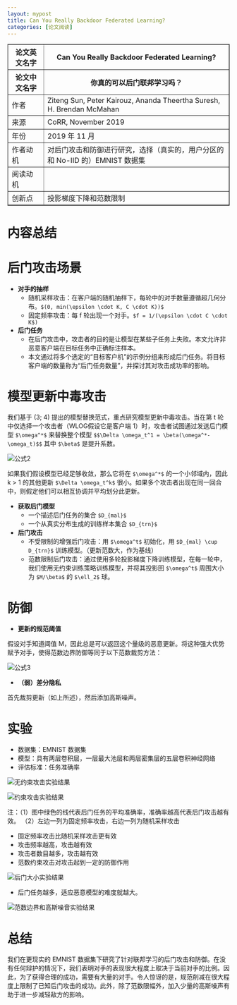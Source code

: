 ```yaml
---
layout: mypost
title: Can You Really Backdoor Federated Learning?
categories: [论文阅读]
---
```


<table border="1">
    <tr>
        <th>论文英文名字</th>
        <th>Can You Really Backdoor Federated Learning?</th>
    </tr>
    <tr>
        <th>论文中文名字</th>
        <th>你真的可以后门联邦学习吗？</th>
    </tr>
    <tr>
        <td>作者</td>
        <td>Ziteng Sun, Peter Kairouz, Ananda Theertha Suresh, H. Brendan McMahan</td>
    </tr>
    <tr>
        <td>来源</td>
        <td>CoRR, November 2019</td>
    </tr>
    <tr>
        <td>年份</td>
        <td>2019 年 11 月</td>
    </tr>
    <tr>
        <td>作者动机</td>
        <td>对后门攻击和防御进行研究，选择（真实的，用户分区的和 No-IID 的）EMNIST 数据集</td>
    </tr>
    <tr>
        <td>阅读动机</td>
        <td></td>
    </tr>
    <tr>
        <td>创新点</td>
        <td>投影梯度下降和范数限制</td>
    </tr>
</table>

# 内容总结  

# 后门攻击场景

+ **对手的抽样**
  + 随机采样攻击：在客户端的随机抽样下，每轮中的对手数量遵循超几何分布。`$(0, min(\epsilon \cdot K, C \cdot K))$`
  + 固定频率攻击：每 f 轮出现一个对手。`$f = 1/(\epsilon \cdot C \cdot K$)`
+ **后门任务**
  + 在后门攻击中，攻击者的目的是让模型在某些子任务上失败。本文允许非恶意客户端在目标任务中正确标注样本。
  + 本文通过将多个选定的“目标客户机”的示例分组来形成后门任务。将目标客户端的数量称为“后门任务数量”，并探讨其对攻击成功率的影响。

# 模型更新中毒攻击

我们基于 (3; 4) 提出的模型替换范式，重点研究模型更新中毒攻击。当在第 t 轮中仅选择一个攻击者（WLOG假设它是客户端 1）时，攻击者试图通过发送后门模型 `$\omega^*$` 来替换整个模型
`$$\Delta \omega_t^1 = \beta(\omega^*-\omega_t)$$`
其中 `$\beta$` 是提升系数。

![公式2](公式2.png)

如果我们假设模型已经足够收敛，那么它将在 `$\omega^*$` 的一个小邻域内，因此 k > 1 的其他更新 `$\Delta \omega_t^k$` 很小。如果多个攻击者出现在同一回合中，则假定他们可以相互协调并平均划分此更新。

+ **获取后门模型**
  + 一个描述后门任务的集合 `$D_{mal}$`
  + 一个从真实分布生成的训练样本集合 `$D_{trn}$`
+ **后门攻击**
  + 不受限制的增强后门攻击：用 `$\omega^t$` 初始化，用 `$D_{mal} \cup D_{trn}$` 训练模型。（更新范数大，作为基线）
  + 范数限制后门攻击：通过使用多轮投影梯度下降训练模型，在每一轮中，我们使用无约束训练策略训练模型，并将其投影回 `$\omega^t$` 周围大小为 `$M/\beta$` 的 `$\ell_2$` 球。

# 防御

+ **更新的规范阈值**

假设对手知道阈值 M，因此总是可以返回这个量级的恶意更新。将这种强大优势赋予对手，使得范数边界防御等同于以下范数裁剪方法：

![公式3](公式3.png)

+ **（弱）差分隐私**

首先裁剪更新（如上所述），然后添加高斯噪声。

# 实验

+ 数据集：EMNIST 数据集
+ 模型：具有两层卷积层，一层最大池层和两层密集层的五层卷积神经网络
+ 评估标准：任务准确率

![无约束攻击实验结果](无约束攻击实验结果.png)



![约束攻击实验结果](约束攻击实验结果.png)

注：（1）图中绿色的线代表后门任务的平均准确率，准确率越高代表后门攻击越有效。
（2）左边一列为固定频率攻击，右边一列为随机采样攻击

+ 固定频率攻击比随机采样攻击更有效
+ 攻击频率越高，攻击越有效
+ 攻击者数目越多，攻击越有效
+ 范数约束攻击对攻击起到一定的防御作用

![后门大小实验结果](后门大小实验结果.png)

+ 后门任务越多，适应恶意模型的难度就越大。

![范数边界和高斯噪音实验结果](范数边界和高斯噪音实验结果.png)

# 总结

我们在更现实的 EMNIST 数据集下研究了针对联邦学习的后门攻击和防御。在没有任何辩护的情况下，我们表明对手的表现很大程度上取决于当前对手的比例。因此，为了获得合理的成功，需要有大量的对手。令人惊讶的是，规范削减在很大程度上限制了已知后门攻击的成功。此外，除了范数限幅外，加入少量的高斯噪声有助于进一步减轻敌方的影响。